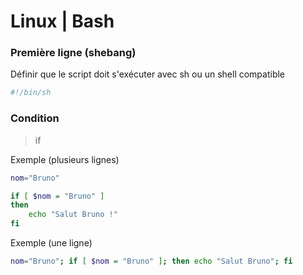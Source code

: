 # Linux | Bash

### Première ligne (shebang)

Définir que le script doit s'exécuter avec sh ou un shell compatible

```bash
#!/bin/sh
```


### Condition

>if

Exemple (plusieurs lignes)

```bash
nom="Bruno"

if [ $nom = "Bruno" ]
then
    echo "Salut Bruno !"
fi
```

Exemple (une ligne)

```bash
nom="Bruno"; if [ $nom = "Bruno" ]; then echo "Salut Bruno"; fi
```